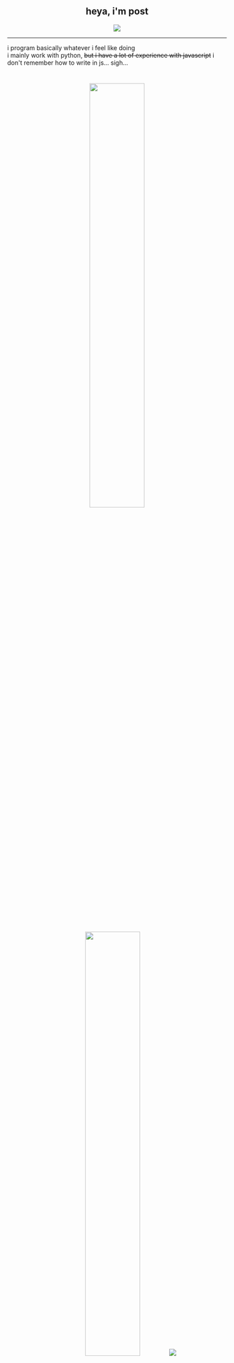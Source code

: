 <h2 align="center">heya, i'm post</h2>

<p align="center">
    <img src="https://komarev.com/ghpvc/?username=postigic&color=orange"/>
</p>

<hr/>

i program basically whatever i feel like doing
<br>
i mainly work with python, ~~but i have a lot of experience with javascript~~ i don't remember how to write in js... sigh...

#

<p align="center">
  <img height="50%" width="auto" src ="https://github-readme-stats.vercel.app/api?username=postigic&show_icons=true&count_private=true&theme=dark&hide_border=true&hide=issues,contribs&bg_color=00000000">
  <img height="50%" width="auto" src ="https://github-readme-stats.vercel.app/api/top-langs/?username=postigic&layout=compact&hide_border=true&theme=dark&bg_color=00000000">
  <img src ="https://github-readme-streak-stats.herokuapp.com?user=postigic&theme=dark&hide_border=true&background=FFFFFF00">
</p>


#

[![My Skills](https://skillicons.dev/icons?i=vscode,py,js,html,css,c,cpp)](https://skillicons.dev)

